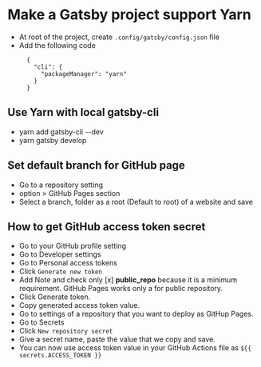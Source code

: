 # Make a Gatsby project support Yarn
- At root of the project, create `.config/gatsby/config.json` file
- Add the following code
  ```
    {
      "cli": {
        "packageManager": "yarn"
      }
    }
  ```

## Use Yarn with local gatsby-cli
- yarn add gatsby-cli --dev
- yarn gatsby develop

## Set default branch for GitHub page
- Go to a repository setting
- option > GitHub Pages section
- Select a branch, folder as a root (Default to root) of a website and save 

## How to get GitHub access token secret
- Go to your GitHub profile setting
- Go to Developer settings
- Go to Personal access tokens
- Click `Generate new token` 
- Add Note and check only [x] **public_repo** because it is a minimum requirement. GitHub Pages works only a for public repository.  
- Click Generate token.
- Copy generated access token value.
- Go to settings of a repository that you want to deploy as GitHup Pages.
- Go to Secrets 
- Click `New repository secret`
- Give a secret name, paste the value that we copy and save.
- You can now use access token value in your GitHub Actions file as `${{ secrets.ACCESS_TOKEN }}`